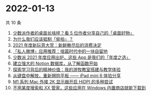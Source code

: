 # 2022-01-13

共 10 条

<!-- BEGIN -->
<!-- 最后更新时间 Thu Jan 13 2022 09:09:06 GMT+0800 (China Standard Time) -->
1. [少数派作者的桌面长啥样？看 5 位作者分享自己的「桌面好物」](https://sspai.com/post/70809)
2. [为什么我们应该抵制「偷拍」？](https://sspai.com/post/70755)
3. [2021 年度新玩意大赏：新鲜散尽后的消费决定](https://sspai.com/post/70695)
4. [「私人微博」应用推荐：喧嚣时代中的一块自留地](https://sspai.com/post/70739)
5. [少数派 2021 年度应用出炉，这些 App 是我们的「年度之选」](https://sspai.com/post/70710)
6. [建立强大的 Notion 数据库，从了解函数开始](https://sspai.com/post/70713)
7. [探索学习背后的精神价值：我的游牧教室搭建与教学体验](https://sspai.com/post/70685)
8. [从键盘中解放，重新拥抱平板 —— iPad mini 6 体验分享](https://sspai.com/post/70613)
9. [M1 系列 Mac 外接 2K 显示器开启 HiDPI 的多种尝试](https://sspai.com/post/70627)
10. [不用某度搜索和 XX 管家，这些应用在 Windows 内置商店就能下载到](https://sspai.com/post/70622)
<!-- END -->
